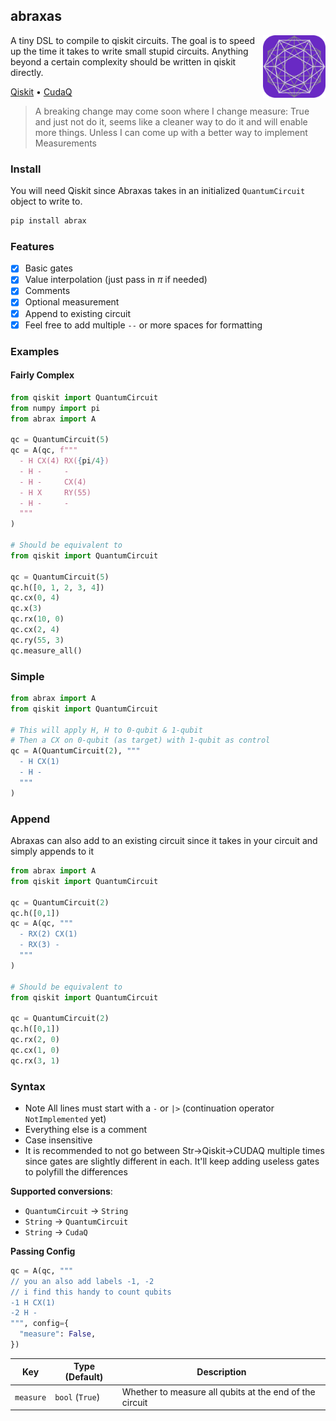 ## abraxas

<img src="./test/icon.svg" width="100" height="100" align="right" />

A tiny DSL to compile to qiskit circuits. The goal is to speed up the time it takes to write small stupid circuits. Anything beyond a certain complexity should be written in qiskit directly.

[Qiskit](https://qiskit.org/) &bullet; [CudaQ](https://nvidia.github.io/cuda-quantum/latest/install.html)

> A breaking change may come soon where I change measure: True and just not do it, seems like a cleaner way to do it and will enable more things. Unless I can come up with a better way to implement Measurements

### Install
You will need Qiskit since Abraxas takes in an initialized `QuantumCircuit` object to write to.
```py
pip install abrax
```

### Features
- [x] Basic gates
- [x] Value interpolation (just pass in $\pi$ if needed)
- [x] Comments
- [x] Optional measurement
- [x] Append to existing circuit
- [x] Feel free to add multiple `--` or more spaces for formatting

### Examples
#### Fairly Complex
```python
from qiskit import QuantumCircuit
from numpy import pi
from abrax import A

qc = QuantumCircuit(5)
qc = A(qc, f"""
  - H CX(4) RX({pi/4})
  - H -     -
  - H -     CX(4)
  - H X     RY(55)
  - H -     -
  """
)

# Should be equivalent to
from qiskit import QuantumCircuit

qc = QuantumCircuit(5)
qc.h([0, 1, 2, 3, 4])
qc.cx(0, 4)
qc.x(3)
qc.rx(10, 0)
qc.cx(2, 4)
qc.ry(55, 3)
qc.measure_all()
```

### Simple
```python
from abrax import A
from qiskit import QuantumCircuit

# This will apply H, H to 0-qubit & 1-qubit
# Then a CX on 0-qubit (as target) with 1-qubit as control
qc = A(QuantumCircuit(2), """
  - H CX(1)
  - H -
  """
)
```

### Append
Abraxas can also add to an existing circuit since it takes in your circuit and simply appends to it

```python
from abrax import A
from qiskit import QuantumCircuit

qc = QuantumCircuit(2)
qc.h([0,1])
qc = A(qc, """
  - RX(2) CX(1)
  - RX(3) -
  """
)

# Should be equivalent to
from qiskit import QuantumCircuit

qc = QuantumCircuit(2)
qc.h([0,1])
qc.rx(2, 0)
qc.cx(1, 0)
qc.rx(3, 1)
```

### Syntax
- Note All lines must start with a `-` or `|>` (continuation operator `NotImplemented` yet)
- Everything else is a comment
- Case insensitive
- It is recommended to not go between Str->Qiskit->CUDAQ multiple times since gates are slightly different in each. It'll keep adding useless gates to polyfill the differences

**Supported conversions**:
- `QuantumCircuit` -> `String`
- `String` -> `QuantumCircuit`
- `String` -> `CudaQ`

**Passing Config**
```python
qc = A(qc, """
// you an also add labels -1, -2
// i find this handy to count qubits
-1 H CX(1)
-2 H -
""", config={
  "measure": False,
})
```

| Key | Type (Default) | Description |
| --- | --- | --- |
| `measure` | `bool` (`True`) | Whether to measure all qubits at the end of the circuit |
